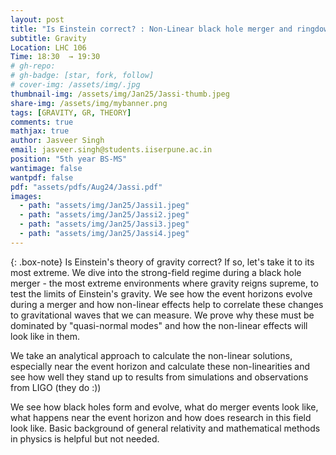 ```yaml
---
layout: post
title: "Is Einstein correct? : Non-Linear black hole merger and ringdown"
subtitle: Gravity 
Location: LHC 106
Time: 18:30  → 19:30
# gh-repo:
# gh-badge: [star, fork, follow]
# cover-img: /assets/img/.jpg
thumbnail-img: /assets/img/Jan25/Jassi-thumb.jpeg
share-img: /assets/img/mybanner.png
tags: [GRAVITY, GR, THEORY]
comments: true
mathjax: true
author: Jasveer Singh 
email: jasveer.singh@students.iiserpune.ac.in
position: "5th year BS-MS"
wantimage: false
wantpdf: false
pdf: "assets/pdfs/Aug24/Jassi.pdf"
images:
  - path: "assets/img/Jan25/Jassi1.jpeg"
  - path: "assets/img/Jan25/Jassi2.jpeg"
  - path: "assets/img/Jan25/Jassi3.jpeg"
  - path: "assets/img/Jan25/Jassi4.jpeg"
---
```

{: .box-note}
Is Einstein's theory of gravity correct? If so, let's take it to its most extreme. We dive into the strong-field regime during a black hole merger - the most extreme environments where gravity reigns supreme, to test the limits of Einstein's gravity.  We see how the event horizons evolve during a merger and how non-linear effects help to correlate these changes to gravitational waves that we can measure. We prove why these must be dominated by "quasi-normal modes" and how the non-linear effects will look like in them. 

We take an analytical approach to calculate the non-linear solutions, especially near the event horizon and calculate these non-linearities and see how well they stand up to results from simulations and observations from LIGO (they do :))

We see how black holes form and evolve, what do merger events look like, what happens near the event horizon and how does research in this field look like.
Basic background of general relativity and mathematical methods in physics is helpful but not needed.